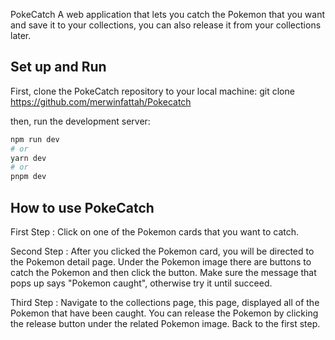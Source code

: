 PokeCatch
A web application that lets you catch the Pokemon that you want and save it to your collections, you can also release it from your collections later.

## Set up and Run
First, clone the PokeCatch repository to your local machine:
git clone https://github.com/merwinfattah/Pokecatch

then, run the development server:
```bash
npm run dev
# or
yarn dev
# or
pnpm dev
```
## How to use PokeCatch
First Step :
Click on one of the Pokemon cards that you want to catch.

Second Step :
After you clicked the Pokemon card, you will be directed to the Pokemon detail page. Under the Pokemon image there are buttons to catch the Pokemon and then click the button. Make sure the message that pops up says "Pokemon caught", otherwise try it until succeed.

Third Step :
Navigate to the collections page, this page, displayed all of the Pokemon that have been caught. You can release the Pokemon by clicking the release button under the related Pokemon image. Back to the first step.

